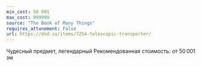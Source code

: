 ```yaml
---
min_cost: 50 001
max_cost: 999999
source: "The Book of Many Things"
requires_attunement: False
url: https://dnd.su/items/7254-telescopic-transporter/
---
```


Чудесный предмет, легендарный
Рекомендованная стоимость: от 50 001 зм